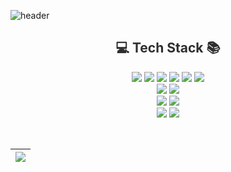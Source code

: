 
![header](https://capsule-render.vercel.app/api?type=soft&color=0:f7d0e8,50:eb7cae,100:d0729c&height=120&section=header&text=👋+Hi%2C+I'm+Hyewon.&fontSize=45&fontColor=FFFFFFFF&fontAlignY=50&animation=fadeIn)   

<!-- [![Typing SVG](https://readme-typing-svg.herokuapp.com?font=Racing+Sans+One&size=40&duration=3500&pause=1000&color=6E6E6E&center=true&vCenter=true&width=800&height=50&lines=Hi+there%2C+I'm+Hyewon.👋)](https://git.io/typing-svg) -->
<!-- 2e2e2e -->
<h2 align="center" style="color:#2e2e2e">💻 Tech Stack 📚</h2>

<p align="center">
  <img src="https://img.shields.io/badge/html5-E34F26?style=flat-square&logo=html5&logoColor=white"> 
  <img src="https://img.shields.io/badge/css-1572B6?style=flat-square&logo=css3&logoColor=white"> 
  <img src="https://img.shields.io/badge/Vue.js-4FC08D?style=flat-square&logo=vuedotjs&logoColor=white"> 
  <img src="https://img.shields.io/badge/javascript-F7DF1E?style=flat-square&logo=javascript&logoColor=black">
  <img src="https://img.shields.io/badge/JQuery-0769AD?style=flat-square&logo=jquery&logoColor=white">
  <img src="https://img.shields.io/badge/Ajax-00758F?style=flat-square&logo=ajax&logoColor=white">
  <br>
  <img src="https://img.shields.io/badge/php-777BB4?style=flat-square&logo=php&logoColor=white"> 
  <img src="https://img.shields.io/badge/Java-007396?style=flat-square&logo=Java&logoColor=white"> 
  <br>
  <img src="https://img.shields.io/badge/apache-D22128?style=flat-square&logo=apache&logoColor=white">
  <img src="https://img.shields.io/badge/MariaDB-003545?style=flat-square&logo=MariaDB&logoColor=white"> 
  <br>
  <img src="https://img.shields.io/badge/Git-F05032?style=flat-square&logo=git&logoColor=white">
  <img src="https://img.shields.io/badge/GitHub-181717?style=flat-square&logo=github&logoColor=white">

</p>
<br>


 | <a href="https://github.com/hywnj/github-readme-stats"><img align="center" src="https://github-readme-stats.vercel.app/api/top-langs/?username=hywnj&layout=compact&theme=buefy&hide_border=true" /></a> |
| ------------- | 


